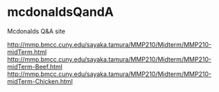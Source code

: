 # mcdonaldsQandA
Mcdonalds Q&amp;A site

http://mmp.bmcc.cuny.edu/sayaka.tamura/MMP210/Midterm/MMP210-midTerm.html
http://mmp.bmcc.cuny.edu/sayaka.tamura/MMP210/Midterm/MMP210-midTerm-Beef.html
http://mmp.bmcc.cuny.edu/sayaka.tamura/MMP210/Midterm/MMP210-midTerm-Chicken.html
